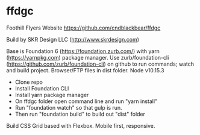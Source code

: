 # ffdgc
Foothill Flyers Website
https://github.com/cndblackbear/ffdgc

Build by SKR Design LLC (http://www.skrdesign.com)

Base is Foundation 6 (https://foundation.zurb.com/) with yarn (https://yarnpkg.com) package manager.
Use zurb/foundation-cli (https://github.com/zurb/foundation-cli) on github to run commands; watch and build project.
Browser/FTP files in dist folder.
Node v10.15.3

- Clone repo
- Install Foundation CLI
- Install yarn package manager
- On ffdgc folder open command line and run "yarn install"
- Run "foundation watch" so that gulp is run.
- Then run "foundation build" to build out "dist" folder

Build
CSS Grid based with Flexbox.
Mobile first, responsive.
